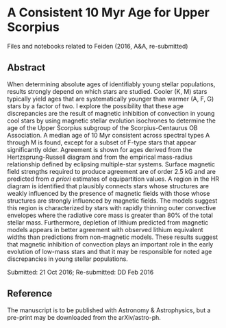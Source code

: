# A Consistent 10 Myr Age for Upper Scorpius

Files and notebooks related to Feiden (2016, A&amp;A, re-submitted)

## Abstract

When determining absolute ages of identifiably young stellar populations, results 
strongly depend on which stars are studied. Cooler (K, M) stars typically yield 
ages that are systematically younger than warmer (A, F, G) stars by a factor of 
two. I explore the possibility that these age discrepancies are the result of magnetic 
inhibition of convection in young cool stars by using magnetic stellar evolution 
isochrones to determine the age of the Upper Scorpius subgroup of the Scorpius-Centaurus 
OB Association. A median age of 10 Myr consistent across spectral types A through 
M is found, except for a subset of F-type stars that appear significantly older. 
Agreement is shown for ages derived from the Hertzsprung-Russell diagram and from 
the empirical mass-radius relationship defined by eclipsing multiple-star systems. 
Surface magnetic field strengths required to produce agreement are of order 2.5 kG 
and are predicted from _a priori_ estimates of equipartition values. A 
region in the HR diagram is identified that plausibly connects stars whose structures 
are weakly influenced by the presence of magnetic fields with those whose structures 
are strongly influenced by magnetic fields. The models suggest this region is 
characterized by stars with rapidly thinning outer convective envelopes where the 
radiative core mass is greater than 80% of the total stellar mass. Furthermore, 
depletion of lithium predicted from magnetic models appears in better agreement 
with observed lithium equivalent widths than predictions from non-magnetic models. 
These results suggest that magnetic inhibition of convection plays an important 
role in the early evolution of low-mass stars and that it may be responsible for 
noted age discrepancies in young stellar populations.

Submitted: 21 Oct 2016; Re-submitted: DD Feb 2016

## Reference

The manuscript is to be published with Astronomy & Astrophysics, but a pre-print 
may be downloaded from the arXiv/astro-ph.

